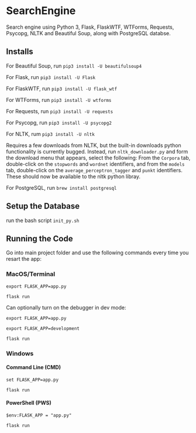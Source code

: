 # SearchEngine
Search engine using Python 3, Flask, FlaskWTF, WTForms, Requests, Psycopg, NLTK and Beautiful Soup, along with PostgreSQL databse.

## Installs

For Beautiful Soup, run `pip3 install -U beautifulsoup4`

For Flask, run `pip3 install -U Flask`

For FlaskWTF, run `pip3 install -U flask_wtf`

For WTForms, run `pip3 install -U wtforms`

For Requests, run `pip3 install -U requests`

For Psycopg, run `pip3 install -U psycopg2`

For NLTK, rum `pip3 install -U nltk`

Requires a few downloads from NLTK, but the built-in downloads python functionality is currently bugged. Instead, run `nltk_downloader.py` and form the download menu that appears, select the following: From the `Corpora` tab, double-click on the `stopwords` and `wordnet` identifiers, and from the `models` tab, double-click on the `average_perceptron_tagger` and `punkt` identifiers. These should now be available to the nltk python libray.

For PostgreSQL, run `brew install postgresql`

## Setup the Database

run the bash script `init_py.sh`

## Running the Code

Go into main project folder and use the following commands every time you resart the app:

### MacOS/Terminal

`export FLASK_APP=app.py`

`flask run`

Can optionally turn on the debugger in dev mode:

`export FLASK_APP=app.py`

`export FLASK_APP=development`

`flask run`

### Windows
#### Command Line (CMD)

`set FLASK_APP=app.py`

`flask run`

#### PowerShell (PWS)

`$env:FLASK_APP = "app.py"`

`flask run`

